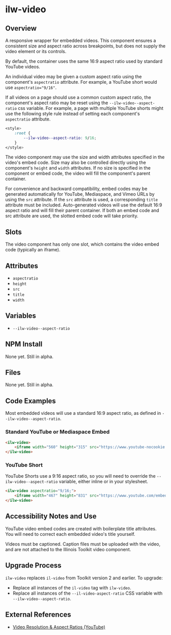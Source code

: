 # ilw-video

## Overview

A responsive wrapper for embedded videos.
This component ensures a consistent size and aspect ratio across breakpoints, but does not supply the video element or its controls.

By default, the container uses the same 16:9 aspect ratio used by standard YouTube videos.

An individual video may be given a custom aspect ratio using the component's `aspectratio` attribute.
For example, a YouTube short would use `aspectratio="9/16"`.

If all videos on a page should use a common custom aspect ratio, the component's aspect ratio may be reset using the `--ilw-video--aspect-ratio` css variable.
For example, a page with multiple YouTube shorts might use the following style rule instead of setting each component's `aspectratio` attribute.

```css
<style>
    :root {
        --ilw-video--aspect-ratio: 9/16;
    }
</style>
```

The video component may use the size and width attributes specified in the video's embed code.
Size may also be controlled directly using the component's `height` and `width` attributes.
If no size is specified in the component or embed code, the video will fill the component's parent container.

For convenience and backward compatibility, embed codes may be generated automatically for YouTube, Mediaspace, and Vimeo URLs by using the `src` attribute. If the `src` attribute is used, a corresponding `title` attribute must be included. Auto-generated videos will use the default 16:9 aspect ratio and will fill their parent container. If both an embed code and src attribute are used, the slotted embed code will take priority.

## Slots

The video component has only one slot, which contains the video embed code (typically an iframe).

## Attributes

- `aspectratio`
- `height`
- `src`
- `title`
- `width`

## Variables

- `--ilw-video--aspect-ratio`

## NPM Install

None yet. Still in alpha.

## Files

None yet. Still in alpha.

## Code Examples

Most embedded videos will use a standard 16:9 aspect ratio, as defined in `--ilw-video--aspect-ratio`.

### Standard YouTube or Mediaspace Embed

```html
<ilw-video>
    <iframe width="560" height="315" src="https://www.youtube-nocookie.com/embed/pW8cNXyAqyI?si=X9643WrgKwDm0BTw" title="Progress isn't Quiet at Illinois" frameborder="0" allow="accelerometer; autoplay; clipboard-write; encrypted-media; gyroscope; picture-in-picture; web-share" referrerpolicy="strict-origin-when-cross-origin" allowfullscreen></iframe>
</ilw-video>
```

### YouTube Short

YouTube Shorts use a 9:16 aspect ratio, so you will need to override the `--ilw-video--aspect-ratio` variable, either inline or in your stylesheet.

```html
<ilw-video aspectratio="9/16;">
    <iframe width="467" height="831" src="https://www.youtube.com/embed/6kIIFYwIU5w" title="Cheers to the start of an #ILLINOIS summer ☀️ #summer #solstice #shorts" frameborder="0" allow="accelerometer; autoplay; clipboard-write; encrypted-media; gyroscope; picture-in-picture; web-share" referrerpolicy="strict-origin-when-cross-origin" allowfullscreen></iframe>
</ilw-video>
```

## Accessibility Notes and Use

YouTube video embed codes are created with boilerplate title attributes. You will need to correct each embedded video's title yourself.

Videos must be captioned. Caption files must be uploaded with the video, and are not attached to the Illinois Toolkit video component.

## Upgrade Process

`ilw-video` replaces `il-video` from Toolkit version 2 and earlier. To upgrade:

- Replace all instances of the `il-video` tag with `ilw-video`.
- Replace all instances of the `--il-video-aspect-ratio` CSS variable with `--ilw-video--aspect-ratio`.

## External References

- [Video Resolution & Aspect Ratios (YouTube)](https://support.google.com/youtube/answer/6375112)
